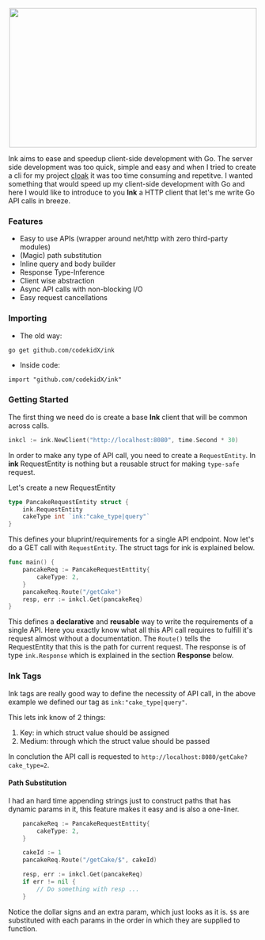 <p align="center">
    <img src="https://i.imgur.com/WzoCr7D.png" width="500" height="281">
</p>

Ink aims to ease and speedup client-side development with Go. The server side development was too quick, simple and easy and when I tried to create a cli for my project [cloak](https://github.com/codekidX/cloak) it was too time consuming and repetitve. I wanted something that would speed up my client-side development with Go and here I would like to introduce to you **Ink** a HTTP client that let's me write Go API calls in breeze.

### Features

- Easy to use APIs (wrapper around net/http with zero third-party modules)
- (Magic) path substitution
- Inline query and body builder
- Response Type-Inference
- Client wise abstraction
- Async API calls with non-blocking I/O
- Easy request cancellations


### Importing

- The old way:

```sh
go get github.com/codekidX/ink
```

- Inside code:

```
import "github.com/codekidX/ink"
```

### Getting Started

The first thing we need do is create a base **Ink** client that will be common across calls.

```go
inkcl := ink.NewClient("http://localhost:8080", time.Second * 30)
```
In order to make any type of API call, you need to create a `RequestEntity`. In **ink** RequestEntity is nothing but a reusable struct for making `type-safe` request.

Let's create a new RequestEntity

```go
type PancakeRequestEntity struct {
    ink.RequestEntity
    cakeType int `ink:"cake_type|query"`
}
```

This defines your bluprint/requirements for a single API endpoint. Now let's do  a GET call with `RequestEntity`. The struct tags for ink is explained below.

```go
func main() {
    pancakeReq := PancakeRequestEnttity{
        cakeType: 2,
    }
    pancakeReq.Route("/getCake")
    resp, err := inkcl.Get(pancakeReq)
}
```

This defines a **declarative** and **reusable** way to write the requirements of a single API. Here you exactly know what all this API call requires to fulfill it's request almost without a documentation.
The `Route()` tells the RequestEntity that this is the path for current request. The response is of type `ink.Response` which is explained in the section **Response** below.

### Ink Tags

Ink tags are really good way to define the necessity of API call, in the above example we defined our tag as `ink:"cake_type|query"`.

This lets ink know of 2 things:

1. Key: in which struct value should be assigned
2. Medium: through which the struct value should be passed

In conclution the API call is requested to `http://localhost:8080/getCake?cake_type=2`.


#### Path Substitution

I had an hard time appending strings just to construct paths that has dynamic params in it, this feature makes it easy and is also a one-liner.

```go
    pancakeReq := PancakeRequestEnttity{
        cakeType: 2,
    }

    cakeId := 1
    pancakeReq.Route("/getCake/$", cakeId)

    resp, err := inkcl.Get(pancakeReq)
    if err != nil {
        // Do something with resp ...
    }
```

Notice the dollar signs and an extra param, which just looks as it is. `$`s are substituted with each params in the order in which they are supplied to function.